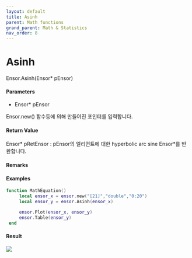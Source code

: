 ```yaml
---
layout: default
title: Asinh
parent: Math functions
grand_parent: Math & Statistics
nav_order: 8
---
```


# Asinh

Ensor.Asinh\(Ensor\* pEnsor\)

#### Parameters

* Ensor\* pEnsor

Ensor.new\(\) 함수등에 의해 만들어진 포인터를 입력합니다.

#### Return Value

Ensor\* pRetEnsor : pEnsor의 엘리먼트에 대한 hyperbolic arc sine Ensor\*를 반환합니다.

#### Remarks

#### Examples

```lua
function MathEquation()
     local ensor_x = ensor.new("[21]","double","0:20")
     local ensor_y = ensor.Asinh(ensor_x)

     ensor.Plot(ensor_x, ensor_y)
     ensor.Table(ensor_y)
 end
```

#### Result

![](/MathAPI/AsinhResult.png)

